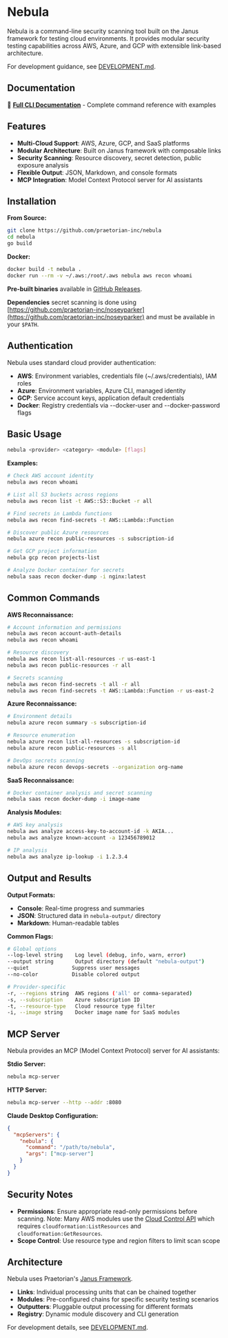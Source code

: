 # Nebula

Nebula is a command-line security scanning tool built on the Janus framework for testing cloud environments. It provides modular security testing capabilities across AWS, Azure, and GCP with extensible link-based architecture.

For development guidance, see [DEVELOPMENT.md](DEVELOPMENT.md).

## Documentation

📖 **[Full CLI Documentation](docs/)** - Complete command reference with examples

## Features

- **Multi-Cloud Support**: AWS, Azure, GCP, and SaaS platforms
- **Modular Architecture**: Built on Janus framework with composable links
- **Security Scanning**: Resource discovery, secret detection, public exposure analysis
- **Flexible Output**: JSON, Markdown, and console formats
- **MCP Integration**: Model Context Protocol server for AI assistants

## Installation

**From Source:**
```bash
git clone https://github.com/praetorian-inc/nebula
cd nebula
go build
```

**Docker:**
```bash
docker build -t nebula .
docker run --rm -v ~/.aws:/root/.aws nebula aws recon whoami
```

**Pre-built binaries** available in [GitHub Releases](https://github.com/praetorian-inc/nebula/releases).

**Dependencies** secret scanning is done using [https://github.com/praetorian-inc/noseyparker](https://github.com/praetorian-inc/noseyparker) and must be available in your `$PATH`.

## Authentication

Nebula uses standard cloud provider authentication:

- **AWS**: Environment variables, credentials file (~/.aws/credentials), IAM roles
- **Azure**: Environment variables, Azure CLI, managed identity
- **GCP**: Service account keys, application default credentials
- **Docker**: Registry credentials via --docker-user and --docker-password flags

## Basic Usage

```bash
nebula <provider> <category> <module> [flags]
```

**Examples:**
```bash
# Check AWS account identity
nebula aws recon whoami

# List all S3 buckets across regions
nebula aws recon list -t AWS::S3::Bucket -r all

# Find secrets in Lambda functions
nebula aws recon find-secrets -t AWS::Lambda::Function

# Discover public Azure resources  
nebula azure recon public-resources -s subscription-id

# Get GCP project information
nebula gcp recon projects-list

# Analyze Docker container for secrets
nebula saas recon docker-dump -i nginx:latest
```

## Common Commands

**AWS Reconnaissance:**
```bash
# Account information and permissions
nebula aws recon account-auth-details
nebula aws recon whoami

# Resource discovery
nebula aws recon list-all-resources -r us-east-1
nebula aws recon public-resources -r all

# Secrets scanning
nebula aws recon find-secrets -t all -r all
nebula aws recon find-secrets -t AWS::Lambda::Function -r us-east-2
```

**Azure Reconnaissance:**
```bash
# Environment details
nebula azure recon summary -s subscription-id

# Resource enumeration  
nebula azure recon list-all-resources -s subscription-id
nebula azure recon public-resources -s all

# DevOps secrets scanning
nebula azure recon devops-secrets --organization org-name
```

**SaaS Reconnaissance:**
```bash
# Docker container analysis and secret scanning
nebula saas recon docker-dump -i image-name
```

**Analysis Modules:**
```bash
# AWS key analysis
nebula aws analyze access-key-to-account-id -k AKIA...
nebula aws analyze known-account -a 123456789012

# IP analysis
nebula aws analyze ip-lookup -i 1.2.3.4
```

## Output and Results

**Output Formats:**
- **Console**: Real-time progress and summaries
- **JSON**: Structured data in `nebula-output/` directory
- **Markdown**: Human-readable tables

**Common Flags:**
```bash
# Global options
--log-level string    Log level (debug, info, warn, error)
--output string       Output directory (default "nebula-output")
--quiet              Suppress user messages
--no-color           Disable colored output

# Provider-specific  
-r, --regions string  AWS regions ('all' or comma-separated)
-s, --subscription    Azure subscription ID
-t, --resource-type   Cloud resource type filter
-i, --image string    Docker image name for SaaS modules
```

## MCP Server

Nebula provides an MCP (Model Context Protocol) server for AI assistants:

**Stdio Server:**
```bash
nebula mcp-server
```

**HTTP Server:**
```bash
nebula mcp-server --http --addr :8080
```

**Claude Desktop Configuration:**
```json
{
  "mcpServers": {
    "nebula": {
      "command": "/path/to/nebula", 
      "args": ["mcp-server"]
    }
  }
}
```

## Security Notes

- **Permissions**: Ensure appropriate read-only permissions before scanning. Note: Many AWS modules use the [Cloud Control API](https://aws.amazon.com/cloudcontrolapi/) which requires `cloudformation:ListResources` and `cloudformation:GetResources`.
- **Scope Control**: Use resource type and region filters to limit scan scope

## Architecture

Nebula uses Praetorian's  [Janus Framework](https://github.com/praetorian-inc/janus-framework).
- **Links**: Individual processing units that can be chained together
- **Modules**: Pre-configured chains for specific security testing scenarios
- **Outputters**: Pluggable output processing for different formats
- **Registry**: Dynamic module discovery and CLI generation

For development details, see [DEVELOPMENT.md](DEVELOPMENT.md).
